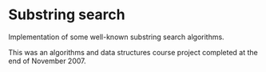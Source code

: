 Substring search 
=============

Implementation of some well-known substring search algorithms.

This was an algorithms and data structures course project completed at the end of November 2007.

